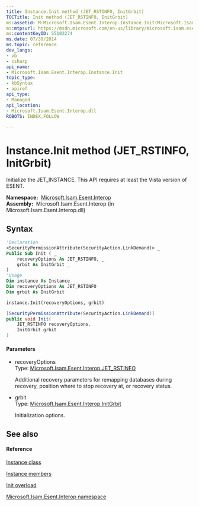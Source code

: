 ```yaml
---
title: Instance.Init method (JET_RSTINFO, InitGrbit)
TOCTitle: Init method (JET_RSTINFO, InitGrbit)
ms:assetid: M:Microsoft.Isam.Esent.Interop.Instance.Init(Microsoft.Isam.Esent.Interop.JET_RSTINFO,Microsoft.Isam.Esent.Interop.InitGrbit)
ms:mtpsurl: https://msdn.microsoft.com/en-us/library/microsoft.isam.esent.interop.instance.init(v=EXCHG.10)
ms:contentKeyID: 55103274
ms.date: 07/30/2014
ms.topic: reference
dev_langs:
- vb
- csharp
api_name: 
- Microsoft.Isam.Esent.Interop.Instance.Init
topic_type: 
- kbSyntax
- apiref
api_type: 
- Managed
api_location: 
- Microsoft.Isam.Esent.Interop.dll
ROBOTS: INDEX,FOLLOW

---
```


# Instance.Init method (JET_RSTINFO, InitGrbit)

Initialize the JET_INSTANCE. This API requires at least the Vista version of ESENT.

**Namespace:**  [Microsoft.Isam.Esent.Interop](hh596136\(v=exchg.10\).md)  
**Assembly:**  Microsoft.Isam.Esent.Interop (in Microsoft.Isam.Esent.Interop.dll)

## Syntax

``` vb
'Declaration
<SecurityPermissionAttribute(SecurityAction.LinkDemand)> _
Public Sub Init ( _
    recoveryOptions As JET_RSTINFO, _
    grbit As InitGrbit _
)
'Usage
Dim instance As Instance
Dim recoveryOptions As JET_RSTINFO
Dim grbit As InitGrbit

instance.Init(recoveryOptions, grbit)
```

``` csharp
[SecurityPermissionAttribute(SecurityAction.LinkDemand)]
public void Init(
    JET_RSTINFO recoveryOptions,
    InitGrbit grbit
)
```

#### Parameters

  - recoveryOptions  
    Type: [Microsoft.Isam.Esent.Interop.JET_RSTINFO](dn335235\(v=exchg.10\).md)  
    
    Additional recovery parameters for remapping databases during recovery, position where to stop recovery at, or recovery status.

<!-- end list -->

  - grbit  
    Type: [Microsoft.Isam.Esent.Interop.InitGrbit](hh596658\(v=exchg.10\).md)  
    
    Initialization options.

## See also

#### Reference

[Instance class](dn350923\(v=exchg.10\).md)

[Instance members](dn350944\(v=exchg.10\).md)

[Init overload](dn350952\(v=exchg.10\).md)

[Microsoft.Isam.Esent.Interop namespace](hh596136\(v=exchg.10\).md)

